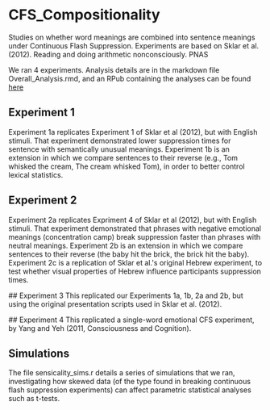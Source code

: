 # CFS_Compositionality
Studies on whether word meanings are combined into sentence meanings under Continuous Flash Suppression. Experiments are based on Sklar et al. (2012). Reading and doing arithmetic nonconsciously. PNAS

We ran 4 experiments. Analysis details are in the markdown file Overall_Analysis.rmd, and an RPub containing the analyses can be found [here](http://rpubs.com/hughrab/234524)

## Experiment 1
Experiment 1a replicates Experiment 1 of Sklar et al (2012), but with English stimuli. That experiment demonstrated lower suppression times for sentence with semantically unusual meanings. Experiment 1b is an extension in which we compare sentences to their reverse (e.g., Tom whisked the cream, The cream whisked Tom), in order to better control lexical statistics.

## Experiment 2
Experiment 2a replicates Expriment 4 of Sklar et al (2012), but with English stimuli. That experiment demonstrated that phrases with negative emotional meanings (concentration camp) break suppression faster than phrases with neutral meanings. Experiment 2b is an extension in which we compare sentences to their reverse (the baby hit the brick, the brick hit the baby). Experiment 2c is a replication of Sklar et al.'s original Hebrew experiment, to test whether visual properties of Hebrew influence participants suppression times.

## Experiment 3 
This replicated our Experiments 1a, 1b, 2a and 2b, but using the original presentation scripts used in Sklar et al. (2012).

## Experiment 4
This replicated a single-word emotional CFS experiment, by Yang and Yeh (2011, Consciousness and Cognition).

## Simulations
The file sensicality_sims.r details a series of simulations that we ran, investigating how skewed data (of the type found in breaking continuous flash suppression experiments) can affect parametric statistical analyses such as t-tests.
